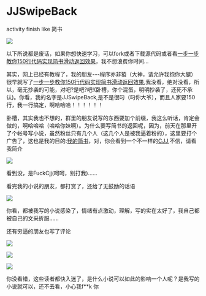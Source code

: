 # JJSwipeBack

activity finish like 简书

![](https://github.com/android-cjj/JJSwipeBack/blob/master/gif/jjswipeback.gif)

以下所说都是废话，如果你想快速学习，可以fork或者下载源代码或者看[一步一步教你150行代码实现简书滑动返回效果](http://www.jianshu.com/p/59be4551c418)，我不想浪费你时间...



其实，网上已经有教程了，我的朋友---程序亦非猿（大神，请允许我抱你大腿）很早就写了[一步一步教你150行代码实现简书滑动返回效果](http://www.jianshu.com/p/59be4551c418),我没看，绝对没看，所以，毫无抄袭的可能，对吧?是吧?吧!(卧槽，你个混蛋，明明抄袭了，还死不承认)。你看，我的名字是JJSwipeBack,是不是很叼（叼你大爷），而且人家要150行，我一行搞定，啊哈哈哈！！！！！！

卧槽，其实我也不想的，群里的朋友说写的东西要加个前缀，我这么听话，肯定会做的，啊哈哈哈（哈哈你妹啊）。为什么要写简书的返回呢，因为，前天在那里开了个帐号写小说，虽然粉丝只有几个人（这几个人是被我逼着粉的），这里要打个广告了，这也是我的目的:[我的简书](http://www.jianshu.com/users/cca2dc88f629/latest_articles)，对，你会看到一个不一样的[CJJ](https://github.com/android-cjj),不信，请看我简介

![](https://github.com/android-cjj/JJSwipeBack/blob/master/gif/j2.png)

看到没，是FuckCjj(呵呵，别打我)......

看完我的小说的朋友，都打赏了，还给了无鼓励的话语

![](https://github.com/android-cjj/JJSwipeBack/blob/master/gif/j1.png)

你看，都被我写的小说感染了，情绪有点激动，理解，写的实在太好了，我自己都被自己的文采折服......

还有穷逼的朋友也写了评论

![](https://github.com/android-cjj/JJSwipeBack/blob/master/gif/j3.png)

![](https://github.com/android-cjj/JJSwipeBack/blob/master/gif/j4.png)

![](https://github.com/android-cjj/JJSwipeBack/blob/master/gif/j5.png)

你没看错，这些读者都快入迷了，是什么小说可以如此的影响一个人呢？是我写的小说就可以，还不去看，小心我f**k 你











